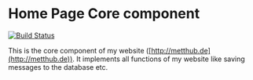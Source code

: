 # Home Page Core component

[![Build Status](https://travis-ci.org/Pfeifenjoy/homepage-core.svg?branch=master)](https://travis-ci.org/Pfeifenjoy/homepage-core)

This is the core component of my website ([http://metthub.de](http://metthub.de)).
It implements all functions of my website like saving messages to
the database etc.
